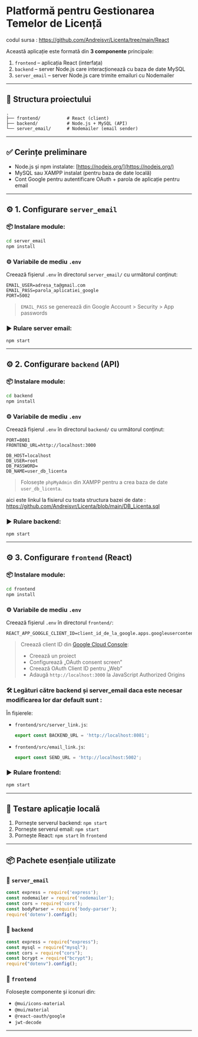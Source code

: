 # Platformă pentru Gestionarea Temelor de Licență

codul sursa : https://github.com/Andreisvr/Licenta/tree/main/React

Această aplicație este formată din **3 componente** principale:

1. `frontend` – aplicația React (interfața)
2. `backend` – server Node.js care interacționează cu baza de date MySQL
3. `server_email` – server Node.js care trimite emailuri cu Nodemailer

---

## 📁 Structura proiectului

```
.
├── frontend/          # React (client)
├── backend/           # Node.js + MySQL (API)
└── server_email/      # Nodemailer (email sender)
```

---

## ✅ Cerințe preliminare

- Node.js și npm instalate: [https://nodejs.org/](https://nodejs.org/)
- MySQL sau XAMPP instalat (pentru baza de date locală)
- Cont Google pentru autentificare OAuth + parola de aplicație pentru email

---

## ⚙️ 1. Configurare `server_email`

### 📦 Instalare module:

```bash
cd server_email
npm install
```

### ⚙️ Variabile de mediu `.env`

Creează fișierul `.env` în directorul `server_email/` cu următorul conținut:

```
EMAIL_USER=adresa_ta@gmail.com
EMAIL_PASS=parola_aplicatiei_google
PORT=5002
```

> `EMAIL_PASS` se generează din Google Account > Security > App passwords

### ▶️ Rulare server email:

```console
npm start
```

---

## ⚙️ 2. Configurare `backend` (API)

### 📦 Instalare module:

```bash
cd backend
npm install
```

### ⚙️ Variabile de mediu `.env`

Creează fișierul `.env` în directorul `backend/` cu următorul conținut:

```env
PORT=8081
FRONTEND_URL=http://localhost:3000

DB_HOST=localhost
DB_USER=root
DB_PASSWORD=
DB_NAME=user_db_licenta
```

> Folosește `phpMyAdmin` din XAMPP pentru a crea baza de date `user_db_licenta`.

aici este linkul la fisierul cu toata structura bazei de date : 
https://github.com/Andreisvr/Licenta/blob/main/DB_Licenta.sql
### ▶️ Rulare backend:

```console
npm start
```

---

## ⚙️ 3. Configurare `frontend` (React)

### 📦 Instalare module:

```bash
cd frontend
npm install
```

### ⚙️ Variabile de mediu `.env`

Creează fișierul `.env` în directorul `frontend/`:

```env
REACT_APP_GOOGLE_CLIENT_ID=client_id_de_la_google.apps.googleusercontent.com
```

> Creează client ID din [Google Cloud Console](https://console.cloud.google.com/):  
> - Creează un proiect  
> - Configurează „OAuth consent screen”  
> - Creează OAuth Client ID pentru „Web”  
> - Adaugă `http://localhost:3000` la JavaScript Authorized Origins

### 🛠️ Legături către backend și server_email daca este necesar modificarea lor dar default sunt : 

În fișierele:
- `frontend/src/server_link.js`:
  ```js
  export const BACKEND_URL = 'http://localhost:8081';
  ```
- `frontend/src/email_link.js`:
  ```js
  export const SEND_URL = 'http://localhost:5002';
  ```

### ▶️ Rulare frontend:

```bash
npm start
```

---

## 🧪 Testare aplicație locală

1. Pornește serverul backend: `npm start`
2. Pornește serverul email: `npm start`
3. Pornește React: `npm start` în `frontend`

---

## 📦 Pachete esențiale utilizate

### 🔧 `server_email`

```js
const express = require('express');
const nodemailer = require('nodemailer');
const cors = require('cors');
const bodyParser = require('body-parser');
require('dotenv').config();
```

### 🔧 `backend`

```js
const express = require("express");
const mysql = require("mysql");
const cors = require("cors");
const bcrypt = require("bcrypt");
require("dotenv").config();
```

### 🎨 `frontend`

Folosește componente și iconuri din:
- `@mui/icons-material`
- `@mui/material`
- `@react-oauth/google`
- `jwt-decode`

---

